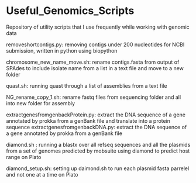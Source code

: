 # Useful_Genomics_Scripts
Repository of utility scripts that I use frequently while working with genomic data

removeshortcontigs.py: removing contigs under 200 nucleotides for NCBI submission, written in python using biopython

chromosome_new_name_move.sh: rename contigs.fasta from output of SPAdes to include isolate name from a list in a text file and move to a new folder

quast.sh: running quast through a list of assemblies from a text file

NG_rename_copy_1.sh: rename fastq files from sequencing folder and all into new folder for assembly

extractgenesfromgenbackProtein.py: extract the DNA sequence of a gene annotated by prokka from a genBank file and translate into a protein sequence
extractgenesfromgenbackDNA.py: extract the DNA sequence of a gene annotated by prokka from a genBank file

diamond.sh : running a blastx over all refseq sequences and all the plasmids from a set of genomes predicted by mobsuite using diamond to predict host range on Plato

diamond_setup.sh: setting up daimond.sh to run each plasmid fasta parrelel and not one at a time on Plato
